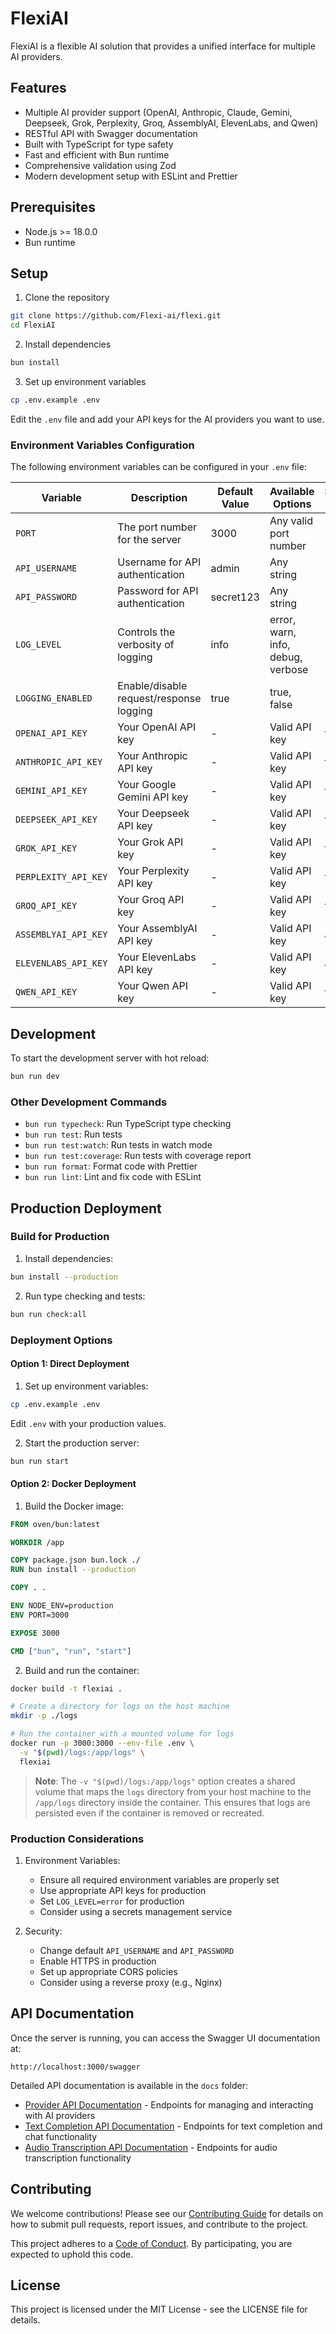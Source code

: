 # FlexiAI

FlexiAI is a flexible AI solution that provides a unified interface for multiple AI providers.

## Features

- Multiple AI provider support (OpenAI, Anthropic, Claude, Gemini, Deepseek, Grok, Perplexity, Groq, AssemblyAI, ElevenLabs, and Qwen)
- RESTful API with Swagger documentation
- Built with TypeScript for type safety
- Fast and efficient with Bun runtime
- Comprehensive validation using Zod
- Modern development setup with ESLint and Prettier

## Prerequisites

- Node.js >= 18.0.0
- Bun runtime

## Setup

1. Clone the repository

```bash
git clone https://github.com/Flexi-ai/flexi.git
cd FlexiAI
```

2. Install dependencies

```bash
bun install
```

3. Set up environment variables

```bash
cp .env.example .env
```

Edit the `.env` file and add your API keys for the AI providers you want to use.

### Environment Variables Configuration

The following environment variables can be configured in your `.env` file:

| Variable             | Description                             | Default Value | Available Options                 | Supported Types |
| -------------------- | --------------------------------------- | ------------- | --------------------------------- | --------------- |
| `PORT`               | The port number for the server          | 3000          | Any valid port number             | -               |
| `API_USERNAME`       | Username for API authentication         | admin         | Any string                        | -               |
| `API_PASSWORD`       | Password for API authentication         | secret123     | Any string                        | -               |
| `LOG_LEVEL`          | Controls the verbosity of logging       | info          | error, warn, info, debug, verbose | -               |
| `LOGGING_ENABLED`    | Enable/disable request/response logging | true          | true, false                       | -               |
| `OPENAI_API_KEY`     | Your OpenAI API key                     | -             | Valid API key                     | text, audio     |
| `ANTHROPIC_API_KEY`  | Your Anthropic API key                  | -             | Valid API key                     | text            |
| `GEMINI_API_KEY`     | Your Google Gemini API key              | -             | Valid API key                     | text, audio     |
| `DEEPSEEK_API_KEY`   | Your Deepseek API key                   | -             | Valid API key                     | text            |
| `GROK_API_KEY`       | Your Grok API key                       | -             | Valid API key                     | text            |
| `PERPLEXITY_API_KEY` | Your Perplexity API key                 | -             | Valid API key                     | text            |
| `GROQ_API_KEY`       | Your Groq API key                       | -             | Valid API key                     | text, audio     |
| `ASSEMBLYAI_API_KEY` | Your AssemblyAI API key                 | -             | Valid API key                     | audio           |
| `ELEVENLABS_API_KEY` | Your ElevenLabs API key                 | -             | Valid API key                     | audio           |
| `QWEN_API_KEY`       | Your Qwen API key                       | -             | Valid API key                     | text            |

## Development

To start the development server with hot reload:

```bash
bun run dev
```

### Other Development Commands

- `bun run typecheck`: Run TypeScript type checking
- `bun run test`: Run tests
- `bun run test:watch`: Run tests in watch mode
- `bun run test:coverage`: Run tests with coverage report
- `bun run format`: Format code with Prettier
- `bun run lint`: Lint and fix code with ESLint

## Production Deployment

### Build for Production

1. Install dependencies:

```bash
bun install --production
```

2. Run type checking and tests:

```bash
bun run check:all
```

### Deployment Options

#### Option 1: Direct Deployment

1. Set up environment variables:

```bash
cp .env.example .env
```

Edit `.env` with your production values.

2. Start the production server:

```bash
bun run start
```

#### Option 2: Docker Deployment

1. Build the Docker image:

```dockerfile
FROM oven/bun:latest

WORKDIR /app

COPY package.json bun.lock ./
RUN bun install --production

COPY . .

ENV NODE_ENV=production
ENV PORT=3000

EXPOSE 3000

CMD ["bun", "run", "start"]
```

2. Build and run the container:

```bash
docker build -t flexiai .

# Create a directory for logs on the host machine
mkdir -p ./logs

# Run the container with a mounted volume for logs
docker run -p 3000:3000 --env-file .env \
  -v "$(pwd)/logs:/app/logs" \
  flexiai
```

> **Note**: The `-v "$(pwd)/logs:/app/logs"` option creates a shared volume that maps the `logs` directory from your host machine to the `/app/logs` directory inside the container. This ensures that logs are persisted even if the container is removed or recreated.

### Production Considerations

1. Environment Variables:

   - Ensure all required environment variables are properly set
   - Use appropriate API keys for production
   - Set `LOG_LEVEL=error` for production
   - Consider using a secrets management service

2. Security:

   - Change default `API_USERNAME` and `API_PASSWORD`
   - Enable HTTPS in production
   - Set up appropriate CORS policies
   - Consider using a reverse proxy (e.g., Nginx)

## API Documentation

Once the server is running, you can access the Swagger UI documentation at:

```
http://localhost:3000/swagger
```

Detailed API documentation is available in the `docs` folder:

- [Provider API Documentation](docs/provider.md) - Endpoints for managing and interacting with AI providers
- [Text Completion API Documentation](docs/text-provider.md) - Endpoints for text completion and chat functionality
- [Audio Transcription API Documentation](docs/audio-provider.md) - Endpoints for audio transcription functionality

## Contributing

We welcome contributions! Please see our [Contributing Guide](CONTRIBUTING.md) for details on how to submit pull requests, report issues, and contribute to the project.

This project adheres to a [Code of Conduct](CODE_OF_CONDUCT.md). By participating, you are expected to uphold this code.

## License

This project is licensed under the MIT License - see the LICENSE file for details.
